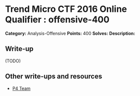 # Trend Micro CTF 2016 Online Qualifier : offensive-400

**Category:** Analysis-Offensive
**Points:** 400
**Solves:**
**Description:**

## Write-up

(TODO)

## Other write-ups and resources

* [P4 Team](https://github.com/p4-team/ctf/tree/master/2016-07-30-trendmicro/offensive_400)
